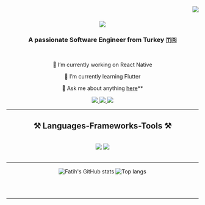 <img align="right" src="https://visitor-badge.laobi.icu/badge?page_id=FatihArslan-cmd.FatihArslan-cmd" />

<h1 align="center">
    <img src="https://readme-typing-svg.herokuapp.com/?font=Righteous&size=35&center=true&vCenter=true&width=500&height=70&duration=4000&lines=Hi+There!+👋;+I'm+Fatih!;" />
</h1>

<h3 align="center">A passionate Software Engineer from Turkey 🇹🇷</h3>

<br/>

<div align="center">
 
 🔭 I’m currently working on React Native
 
 🌱 I’m currently learning Flutter

💬 Ask me about anything [here](https://github.com/FatihArslan-cmd/FatihArslan-cmd/issues)**


 </div>


<div align="center"> 
  <a href="mailto:fatiharslan1459@gmail.com">
    <img src="https://img.shields.io/badge/Gmail-333333?style=for-the-badge&logo=gmail&logoColor=red" />
  </a>
  <a href="https://www.linkedin.com/in/fatih-arslan-4582231b1/" target="_blank">
    <img src="https://img.shields.io/badge/LinkedIn-0077B5?style=for-the-badge&logo=linkedin&logoColor=white" target="_blank" />
  </a>
  <a href="[https://salesp07.github.io](https://github.com/FatihArslan-cmd?tab=repositories)" target="_blank">
     <img src="https://img.shields.io/badge/Portfolio-FF5722?style=for-the-badge&logo=todoist&logoColor=white" target="_blank" /> <!-- sqlite, safari, google-chrome are other good icon options -->
  </a>
</div>

 <hr/>

<h2 align="center">⚒️ Languages-Frameworks-Tools ⚒️</h2>
<br/>
<div align="center">
    <img src="https://skillicons.dev/icons?i=react,bootstrap,html,css,vscode,github,tailwind,git" />
    <img src="https://skillicons.dev/icons?i=nodejs,javascript,typescript,express,mongodb,c,java,nextjs,mysql" /><br>
</div>

<br/>
<hr/>
<div align="center">
<img alt="Fatih's GitHub stats" src="https://github-readme-stats.vercel.app/api?username=FatihArslan-cmd&show_icons=true&theme=transparent"/>
<img alt="Top langs" src="https://github-readme-stats.vercel.app/api/top-langs/?username=FatihArslan-cmd&layout=compact&&langs_count=8"/>
</div>

</div>

<br/><br/>

<hr/>

<br/>



<br/>
